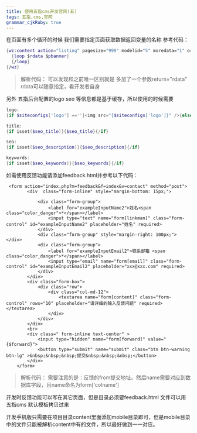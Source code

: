 ```yaml
---
title: 使用五指cms开发官网(五)
tags: 五指,cms,官网
grammar_cjkRuby: true
---
```


在页面有多个循环的时候 我们需要指定页面获取数据返回变量的名称
参考代码：

``` nix
{wz:content action="listing" pagesize="999" modelid="5" moredata="1" order="sort DESC" cid="36" urlrule="$urlrule" return="rdata" }
  {loop $rdata $pbanner}
  {/loop}
{/wz}
```
> 解析代码：
> 可以发现和之前唯一区别就是 多加了一个参数return="rdata"
> rdata可以随意指定，看开发者自身

另外 五指后台配置的logo seo 等信息都是基于缓存，所以使用的时候需要

``` powershell
logo:
{if $siteconfigs['logo'] ==''}<img src="{$siteconfigs['logo']}" />{else}<img src="{R}guanwangcms/img/logo.png" />{/if}

title:
{if isset($seo_title)}{$seo_title}{/if}

seo:
{if isset($seo_description)}{$seo_description}{/if}

keywords:
{if isset($seo_keywords)}{$seo_keywords}{/if}

```

如需使用反馈功能请添加feedback.html并参考以下代码：

``` applescript
 <form action="index.php?m=feedback&f=index&v=contact" method="post">
        <div  class="form-inline" style="margin-bottom: 15px;">

            <div class="form-group">
                <label for="exampleInputName2">姓名<span class="color_danger">*</span></label>
                <input type="text" name="form[linkman]" class="form-control" id="exampleInputName2" placeholder="姓名" required>
            </div>
            <div class="form-group" style="margin-right: 100px;"></div>
            <div class="form-group">
                <label for="exampleInputEmail2">联系邮箱 <span class="color_danger">*</span></label>
                <input type="email" name="form[email]" class="form-control" id="exampleInputEmail2" placeholder="xxx@xxx.com" required>
            </div>
        </div>
        <div class="form-box">
            <div class="row">
                <div class="col-md-12">
                    <textarea name="form[content]" class="form-control" rows="10" placeholder="请详细的输入反馈问题" required></textarea>
                </div>
            </div>
        </div>
        <br>
        <div class=" form-inline text-center" >
            <input type="hidden" name="form[forward]" value="{$forward}">
            <button type="submit" name="submit" class="btn btn-warning  btn-lg" >&nbsp;&nbsp;&nbsp;提交&nbsp;&nbsp;&nbsp;</button>
        </div>
    </form>
```

> 解析代码：
> 需要注意的是：反馈的from提交地址。然后name需要对应到数据库字段，且name命名为form['colname']

开发时反馈功能可以写在其它页面，但是目录必须要feedback.html 文件可以用五指cms 默认模板拷贝过来

开发手机版只需要在项目目录content里面添加mobile目录即可，但是mobile目录中的文件只能被解析content中有的文件，所以最好做到一一对应。
